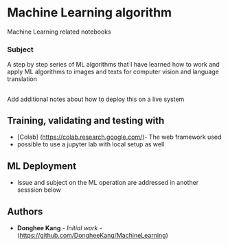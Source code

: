 # Machine Learning algorithm

Machine Learning related notebooks

### Subject

A step by step series of ML algorithms that I have learned how to work and apply ML algorithms to images and texts for computer vision and language translation


## 

Add additional notes about how to deploy this on a live system

## Training, validating and testing with

* [Colab] (https://colab.research.google.com/)- The web framework used
* possible to use a jupyter lab with local setup as well



## ML Deployment
* Issue and subject on the ML operation are addressed in another sesssion below   


## Authors

* **Donghee Kang** - *Initial work* - (https://github.com/DongheeKang/MachineLearning)
